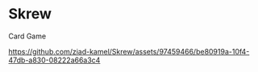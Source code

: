 # Skrew
Card Game 



https://github.com/ziad-kamel/Skrew/assets/97459466/be80919a-10f4-47db-a830-08222a66a3c4

